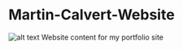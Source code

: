 Martin-Calvert-Website
======================

![alt text](https://codeship.com/projects/c5bf4a50-6c66-0132-8dc4-3a463caf9dbd/status?branch=master "Build Status")
Website content for my portfolio site
